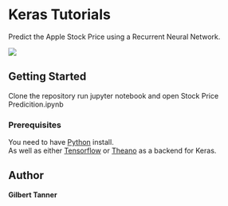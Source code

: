 # Keras Tutorials

Predict the Apple Stock Price using a Recurrent Neural Network.

![](https://firebasestorage.googleapis.com/v0/b/programmingwithgilbert.appspot.com/o/Videos%2FKeras%20Tutorials%2FStock%20Price%20Prediction%20using%20RNN%2Ftesting%20plot.png?alt=media&token=4d855829-70d1-4217-80b2-edf5101c5eaa)

## Getting Started

Clone the repository run jupyter notebook and open Stock Price Predicition.ipynb

### Prerequisites

You need to have [Python](https://www.python.org/) install.  
As well as either [Tensorflow](https://www.tensorflow.org/install/) or [Theano](http://deeplearning.net/software/theano/install.html) as a backend for Keras.  

## Author
 **Gilbert Tanner**
